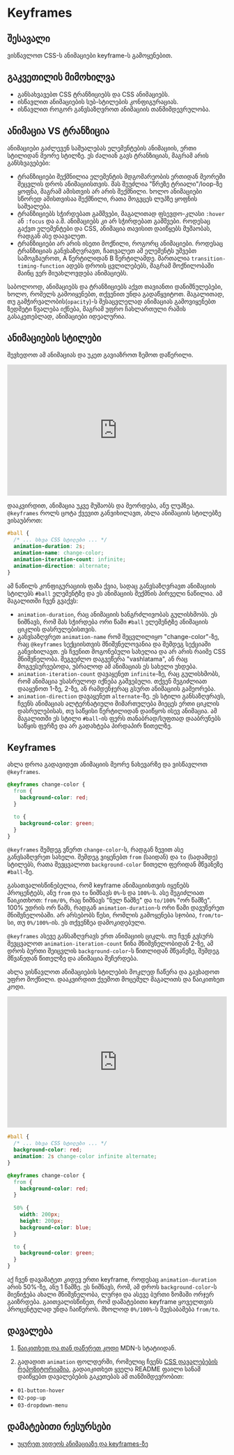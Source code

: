 # Keyframes

## შესავალი

ვისწავლოთ CSS-ს ანიმაციები keyframe-ს გამოყენებით.

## გაკვეთილის მიმოხილვა

- განსახვავებთ CSS ტრანზიციებს და CSS ანიმაციებს.
- ისწავლით ანიმაციების სუბ-სტილების კონფიგურაციას.
- ისწავლით როგორ განვსაზღვროთ ანიმაციის თანმიმდევრულობა.

## ანიმაცია VS ტრანზიცია

ანიმაციები გაძლევენ საშუალებას ელემენტების ანიმაციის, ერთი სტილიდან მეორე სტილზე. ეს ძალიან გავს ტრანზიციას, მაგრამ არის განსხვავებები:

- ტრანზიციები შექმნილია ელემენტის მდგომარეობის ერთიდან მეორეში შეცვლის დროს ანიმაციისთვის. მას შეუძლია "წრეზე ტრიალი"/loop-ზე ყოფნა, მაგრამ ამისთვის არ არის შექმნილი. ხოლო ანიმაციები სწორედ ამისთვისაა შექმნილი, რათა მოგვცეს ლუპზე ყოფნის საშუალება.
- ტრანზიციებს სჭირდებათ გამშვები, მაგალითად ფსევდო-კლასი `:hover` ან `:focus` და ა.შ. ანიმაციებს კი არ სჭირდებათ გამშვები. როდესაც გაქვთ ელემენტები და CSS, ანიმაცია თავისით დაიწყებს მუშაობას, რადგან ასე დაავალეთ.
- ტრანზიციები არ არის ისეთი მოქნილი, როგორც ანიმაციები. როდესაც ტრანზიციას განვსაზღვრავთ, ჩათვალეთ ამ ელემენტს უშვებთ სამოგზაუროთ, A წერტილიდან B წერტილამდე. მართალია `transition-timing-function` ადებს დროის ცვლილებებს, მაგრამ მოქნილობაში  მაინც ვერ მიუახლოვდება ანიმაციებს.

საბოლოოდ, ანიმაციებს და ტრანზიციებს აქვთ თავიანთი დანიშნულებები, ხოლო, რომელს გამოიყენებთ, თქვენით უნდა გადაწყვიტოთ. მაგალითად, თუ გამჭირვალობის(`opacity`)-ს შესაცვლელად ანიმაციას გამოვიყენებთ ზედმეტი წვალება იქნება, მაგრამ უფრო ჩახლართული რამის გასაკეთებლად, ანიმაციები იდეალურია.

## ანიმაციების სტილები

შევხედოთ ამ ანიმაციას და უკეთ გავიაზროთ ზემოთ დაწერილი.

<iframe height="300" style="width: 100%;" scrolling="no" title="keyframes 1 longhand" src="https://codepen.io/xazy/embed/abxYzQe?default-tab=html%2Cresult&theme-id=dark" frameborder="no" loading="lazy" allowtransparency="true" allowfullscreen="true">
  See the Pen <a href="https://codepen.io/xazy/pen/abxYzQe">
  keyframes 1 longhand</a> by XazyProject (<a href="https://codepen.io/xazy">@xazy</a>)
  on <a href="https://codepen.io">CodePen</a>.
</iframe>

დააკვირდით, ანიმაცია უკვე მუშაობს და მეორდება, ანუ ლუპზეა. `@keyframes` როლს ცოტა ქვევით განვიხილავთ, ახლა ანიმაციის სტილებზე ვისაუბროთ:

```css
#ball {
  /* ... სხვა CSS სტილები ... */
  animation-duration: 2s;
  animation-name: change-color;
  animation-iteration-count: infinite;
  animation-direction: alternate;
}
```

ამ ნაწილს კონფიგურაციის ფაზა ქვია, სადაც განვსაზღვრავთ ანიმაციის სტილებს `#ball` ელემენტზე და ეს ანიმაციის შექმნის პირველი ნაწილია. ამ მაგალითში ჩვენ გვაქვს:

- `animation-duration`, რაც ანიმაციის ხანგრძლივობას გულისხმობს. ეს ნიშნავს, რომ მას სჭირდება ორი წამი `#ball` ელემენტზე ანიმაციის ციკლის დასრულებისთვის.
- განვსაზღვრეთ `animation-name` რომ შეცვლილიყო "change-color"-ზე, რაც `@keyframes` სექციისთვის მნიშვნელოვანია და შემდეგ სექციაში განვიხილავთ. ეს ჩვენით მოგონებული სახელია და არ არის რაიმე CSS მნიშვნელობა. შეგვეძლო დაგვეწერა "vashlatama", ან რაც მოგვესურვებოდა, უბრალოდ ამ ანიმაციას ეს სახელი უხდება.
- `animation-iteration-count` დავაყენეთ `infinite`-ზე, რაც გულისხმობს, რომ ანიმაცია უსასრულოდ იქნება გაშვებული. თქვენ შეგიძლიათ დააყენოთ 1-ზე, 2-ზე, ან რამდენჯერაც გსურთ ანიმაციის გამეორება.
- `animation-direction` დავაყენეთ `alternate`-ზე. ეს სტილი განსაზღვრავს, ჩვენს ანიმაციას ალტერნატიული მიმართულება მიეცეს ერთი ციკლის დასრულებისას, თუ საწყისი წერტილიდან დაიწყოს ისევ ანიმაცია. ამ მაგალითში ეს სტილი `#ball`-ის ფერს თანაბრად/სუფთად დააბრუნებს საწყის ფერზე და არ გადახტება პირდაპირ წითელზე.

## Keyframes

ახლა დროა გადავიდეთ ანიმაციის მეორე ნახევარზე და ვისწავლოთ `@keyframes`.

```css
@keyframes change-color {
  from {
    background-color: red;
  }

  to {
    background-color: green;
  }
}
```

`@keyframes` შემდეგ ვწერთ `change-color`-ს, რადგან ზევით ასე განვსაზღვრეთ სახელი. შემდეგ ვიყენებთ `from` (საიდან) და `to` (სადამდე) სტილებს, რათა შევცვალოთ `background-color` წითელი ფერიდან მწვანეზე `#ball`-ზე.

გასათვალისწინებელია, რომ keyframe ანიმაციისთვის იყენებს პროცენტებს, ანუ `from` და `to` ნიშნავს `0%`-ს და `100%`-ს. ასე შეგიძლიათ წაიკითხოთ: `from/0%`, რაც ნიშნავს "ნულ წამზე" და `to/100%` "ორ წამზე". 100% უდრის ორ წამს, რადგან `animation-duration`-ს ორი წამი დავუწერეთ მნიშვნელობაში. არ არსებობს წესი, რომლის გამოყენება სჯობია, `from/to`-სი, თუ `0%/100%`-ის. ეს თქვენზეა დამოკიდებული.

`@keyframes` ასევე განსაზღვრავს ერთ ანიმაციის ციკლს. თუ ჩვენ გვსურს შევცვალოთ `animation-iteration-count` წინა მნიშვნელობიდან 2-ზე, ამ დროს ბურთი შეიცვლის `background-color`-ს წითლიდან მწვანეზე, შემდეგ მწვანედან წითელზე და ანიმაცია შეჩერდება.

ახლა ვისწავლოთ ანიმაციების სტილების მოკლედ ჩაწერა და გავხადოთ უფრო მოქნილი. დააკვირდით ქვემოთ მოცემულ მაგალითს და წაიკითხეთ კოდი.

<iframe height="300" style="width: 100%;" scrolling="no" title="keyframes 2 shorthand" src="https://codepen.io/xazy/embed/OJGvPYx?default-tab=html%2Cresult&theme-id=dark" frameborder="no" loading="lazy" allowtransparency="true" allowfullscreen="true">
  See the Pen <a href="https://codepen.io/xazy/pen/OJGvPYx">
  keyframes 2 shorthand</a> by XazyProject (<a href="https://codepen.io/xazy">@xazy</a>)
  on <a href="https://codepen.io">CodePen</a>.
</iframe>

```css
#ball {
  /* ... სხვა CSS სტილები ... */
  background-color: red;
  animation: 2s change-color infinite alternate;
}

@keyframes change-color {
  from {
    background-color: red;
  }
  
  50% {
    width: 200px;
    height: 200px;
    background-color: blue;
  }

  to {
    background-color: green;
  }
}
```

აქ ჩვენ დავამატეთ კიდევ ერთი keyframe, როდესაც `animation-duration` არის 50%-ზე, ანუ 1 წამზე. ეს ნიშნავს, რომ, ამ დროს `background-color`-ს მიენიჭება ახალი მნიშვნელობა, ლურჯი და ასევე ბურთი ზომაში ორჯერ გაიზრდება. გაითვალისწინეთ, რომ დამატებითი keyframe ყოველთვის პროცენტულად უნდა ჩაიწეროს. მხოლოდ `0%/100%`-ს შეესაბამება `from/to`.

## დავალება

<div className="homework">

1. [წაიკითხეთ და თან დაწერეთ კოდი](https://developer.mozilla.org/en-US/docs/Web/CSS/CSS_Animations/Using_CSS_animations) MDN-ს სტატიიდან.

2. გადადით `animation` ფოლდერში, რომელიც ჩვენს [CSS დავალებების რეპოზიტორიაშია](https://github.com/XazyProject/css-davalebebi), გადაიკითხეთ ყველა README ფაილი სანამ დაიწყებთ დავალებების გაკეთებას ამ თანმიმდევრობით:
  - `01-button-hover`
  - `02-pop-up`
  - `03-dropdown-menu`

</div>

## დამატებითი რესურსები

- [უყურეთ ვიდეოს ანიმაციაზე და keyframes-ზე](https://www.youtube.com/watch?v=f1WMjDx4snI&list=PLqGj3iMvMa4LvJ8VctoXnPI0dtE40wfid&index=3)